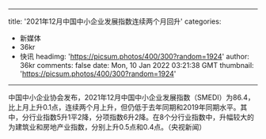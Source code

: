 
---
title: '2021年12月中国中小企业发展指数连续两个月回升'
categories: 
 - 新媒体
 - 36kr
 - 快讯
headimg: 'https://picsum.photos/400/300?random=1924'
author: 36kr
comments: false
date: Mon, 10 Jan 2022 03:21:38 GMT
thumbnail: 'https://picsum.photos/400/300?random=1924'
---

<div>   
中国中小企业协会发布，2021年12月中国中小企业发展指数（SMEDI）为86.4，比上月上升0.1点，连续两个月上升，但仍低于去年同期和2019年同期水平。其中，分行业指数5升1平2降，分项指数6升2降。在8个分行业指数中，升幅较大的为建筑业和房地产业指数，分别上升0.5点和0.4点。（央视新闻）  
</div>
            